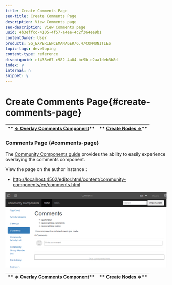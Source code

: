 ```yaml
---
title: Create Comments Page
seo-title: Create Comments Page
description: View Comments page
seo-description: View Comments page
uuid: 4b3effcc-4105-4f57-a4ee-4c2f364ee9b1
contentOwner: User
products: SG_EXPERIENCEMANAGER/6.4/COMMUNITIES
topic-tags: developing
content-type: reference
discoiquuid: cf438e67-c982-4a04-bc9b-e2aa1deb3b8d
index: y
internal: n
snippet: y
---
```


# Create Comments Page{#create-comments-page}

| ** [⇐ Overlay Comments Component](../../communities/using/overlay-comments.md)** |** [Create Nodes ⇒](../../communities/using/overlay-create-nodes.md)** |
|---|---|

### Comments Page {#comments-page}

The [Community Components guide](../../communities/using/components-guide.md) provides the ability to easily experience overlaying the comments component.

View the page on the author instance :

* [http://localhost:4502/editor.html/content/community-components/en/comments.html](http://localhost:4502/editor.html/content/community-components/en/comments.html)

![](assets/chlimage_1-125.png)

| ** [⇐ Overlay Comments Component](../../communities/using/overlay-comments.md)** |** [Create Nodes ⇒](../../communities/using/overlay-create-nodes.md)** |
|---|---|


